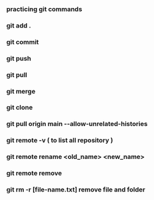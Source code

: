 ### practicing git commands
### git add .
### git commit
### git push
### git pull
### git merge
### git clone
### git pull origin main --allow-unrelated-histories
### git remote -v ( to list all repository )
### git remote rename <old_name> <new_name>
### git remote remove <name>
### git rm -r [file-name.txt] remove file and folder
#
#
#
